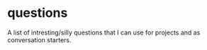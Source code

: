 # questions
A list of intresting/silly questions that I can use for projects and as conversation starters.